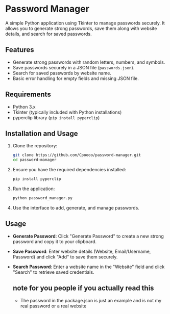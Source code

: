 # Password Manager

A simple Python application using Tkinter to manage passwords securely. It allows you to generate strong passwords, save them along with website details, and search for saved passwords.

## Features

- Generate strong passwords with random letters, numbers, and symbols.
- Save passwords securely in a JSON file (`passwords.json`).
- Search for saved passwords by website name.
- Basic error handling for empty fields and missing JSON file.

## Requirements

- Python 3.x
- Tkinter (typically included with Python installations)
- pyperclip library (`pip install pyperclip`)

## Installation and Usage

1. Clone the repository:
   ```bash
   git clone https://github.com/Cpoooo/password-manager.git
   cd password-manager
   ```

2. Ensure you have the required dependencies installed:
   ```bash
   pip install pyperclip
   ```

3. Run the application:
   ```bash
   python password_manager.py
   ```

4. Use the interface to add, generate, and manage passwords.

## Usage

- **Generate Password**: Click "Generate Password" to create a new strong password and copy it to your clipboard.
- **Save Password**: Enter website details (Website, Email/Username, Password) and click "Add" to save them securely.
- **Search Password**: Enter a website name in the "Website" field and click "Search" to retrieve saved credentials.

  ## note for you people if you actually read this
  - The password in the package.json is just an example and is not my real password or a real website
